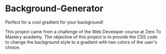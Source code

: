 # Background-Generator
Perfect for a cool gradient for your background!

This project came from a challenge of the Web Developer course at Zero To Mastery academy. The objective of this project is to provide the CSS code to change the background style to a gradient with two colors of the user's choice.
